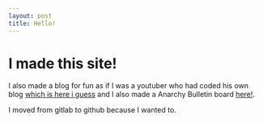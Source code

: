 ```yaml
---
layout: post
title: Hello!
---
```


# I made this site!

I also made a blog for fun as if I was a youtuber who had coded his own blog [which is here i guess](https://bakos-blog.pages.dev) and I also made a Anarchy Bulletin board [here!](https://supacoolsmoothies.pages.dev).

I moved from gitlab to github because I wanted to.

